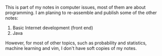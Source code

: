 This is part of my notes in computer issues, most of them are about 
programming. I am planing to re-assemble and publish some of the other 
notes:

1. Basic Internet development (front end)
2. Java

However, for most of other topics, such as probability and 
statistics, machine learning and vim, I don't have soft copies of my notes.

